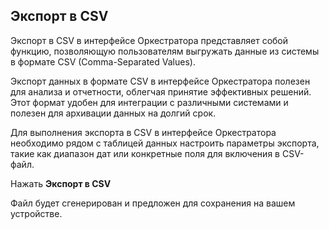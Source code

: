 ## Экспорт в CSV


Экспорт в CSV в интерфейсе Оркестратора представляет собой функцию, позволяющую пользователям выгружать данные из системы в формате CSV (Comma-Separated Values).

Экспорт данных в формате CSV в интерфейсе Оркестратора полезен для анализа и отчетности, облегчая принятие эффективных решений. Этот формат удобен для интеграции с различными системами и полезен для архивации данных на долгий срок.

Для выполнения экспорта в CSV в интерфейсе Оркестратора необходимо рядом с таблицей данных настроить параметры экспорта, такие как диапазон дат или конкретные поля для включения в CSV-файл.

Нажать **Экспорт в CSV**

Файл будет сгенерирован и предложен для сохранения на вашем устройстве.





